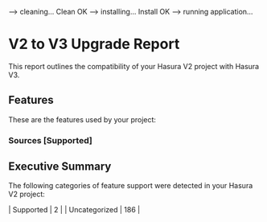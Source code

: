 --> cleaning...
Clean OK
--> installing...
Install OK
--> running application...

# V2 to V3 Upgrade Report

This report outlines the compatibility of your Hasura V2 project with Hasura V3.

## Features

These are the features used by your project:

### Sources [Supported]

## Executive Summary

The following categories of feature support were detected in your Hasura V2 project:

| Supported | 2 |
| Uncategorized | 186 |
